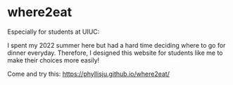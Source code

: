 # where2eat

Especially for students at UIUC:

I spent my 2022 summer here but had a hard time deciding where to go for dinner everyday. Therefore, I designed this website for students like me to make their choices more easily!

Come and try this: https://phyllisju.github.io/where2eat/
